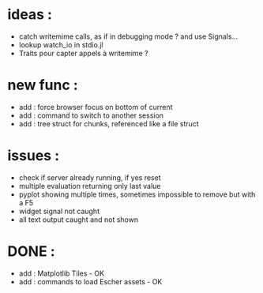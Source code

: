 # ideas :
- catch writemime calls, as if in debugging mode ? and use Signals...
- lookup watch_io in stdio.jl
- Traits pour capter appels à writemime ?

# new func :
- add : force browser focus on bottom of current
- add : command to switch to another session
- add : tree struct for chunks, referenced like a file struct

# issues :
- check if server already running, if yes reset
- multiple evaluation returning only last value
- pyplot showing multiple times, sometimes impossible to remove but with a F5
- widget signal not caught
- all text output caught and not shown

# DONE :
- add : Matplotlib Tiles - OK
- add : commands to load Escher assets - OK
